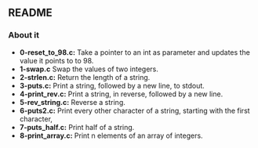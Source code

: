 ## README

### About it

- **0-reset_to_98.c:** Take a pointer to an int as parameter and updates the value it points to to 98.
- **1-swap.c** Swap the values of two integers.
- **2-strlen.c:** Return the length of a string.
- **3-puts.c:** Print a string, followed by a new line, to stdout.
- **4-print_rev.c:** Print a string, in reverse, followed by a new line.
- **5-rev_string.c:** Reverse a string.
- **6-puts2.c:** Print every other character of a string, starting with the first character,
- **7-puts_half.c:** Print half of a string.
- **8-print_array.c:** Print n elements of an array of integers.